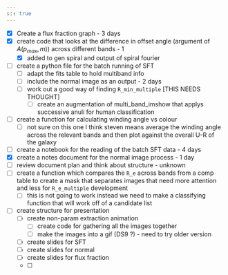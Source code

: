 ```yaml
---
s:: true
---
```


- [x] Create a flux fraction graph - 3 days
- [x] create code that looks at the difference in offset angle (argument of $A(p_{max},m)$) across different bands - 1 
	- [x] added to gen spiral and output of spiral fourier
- [ ] create a python file for the batch running of SFT
	- [ ] adapt the fits table to hold multiband info
	- [ ] include the normal image as an output  - 2 days
	- [ ] work out a good way of finding `R_min_multiple` [THIS NEEDS THOUGHT]
		- [ ] create an augmentation of multi_band_imshow that applys successive anuli for human classification
- [ ]  create a function for calculating winding angle vs colour
	- [ ] not sure on this one I think steven means average the winding angle across the relevant bands and then plot against the overall U-R of the galaxy
- [ ] create a notebook for the reading of the batch SFT data - 4 days
- [x] create a notes document for the normal image process - 1 day
- [ ] review document plan and think about structure - unknown
- [ ] create a function which compares the `R_e` across bands from a comp table to create a mask that separates images that need more attention and less for `R_e_multiple` development
	- [ ] this is not going to work instead we need to make a classifying function that will work off of a candidate list

- [ ] create structure for presentation
	- [ ] create non-param extraction animation
		- [ ] create code for gathering all the images together
		- [ ] make the images into a gif (DS9 ?) - need to try older version
	- [ ] create slides for SFT
	- [ ] create slides for normal
	- [ ] create slides for flux fraction
	- [ ] 

